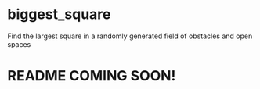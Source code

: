 # biggest_square
Find the largest square in a randomly generated field of obstacles and open spaces
# README COMING SOON!
